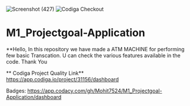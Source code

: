 ![Screenshot (427)](https://user-images.githubusercontent.com/99462683/153695161-d7fed1b6-81a2-49b3-bdf1-f2eb40d28afb.png)
![Codiga Checkout](https://user-images.githubusercontent.com/99462683/153694684-35c1a212-da24-4722-a47a-2d0c86e64fbd.png)
# M1_Projectgoal-Application


**Hello, In this repository we have made a ATM MACHINE for performing few basic Transcation. U can check the various features available in the code. Thank You


** Codiga Project Quality Link**
https://app.codiga.io/project/31156/dashboard


Badges:
https://app.codacy.com/gh/Mohit7524/M1_Projectgoal-Application/dashboard
